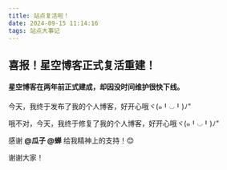 ```yaml
---
title: 站点复活啦！
date: 2024-09-15 11:14:16
tags: 站点大事记
---
```

## 喜报！星空博客正式复活重建！

#### 星空博客在两年前正式建成，却因没时间维护很快下线。
<!-- more -->

今天，我终于发布了我的个人博客，好开心哦ヾ(๑╹◡╹)ﾉ" 

哦不对，今天，我终于修复了我的个人博客，好开心哦ヾ(๑╹◡╹)ﾉ"

感谢 __@瓜子 @蝉__ 给我精神上的支持！😊       

谢谢大家！
